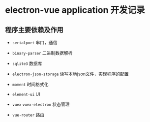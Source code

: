 # electron-vue application 开发记录

## 程序主要依赖及作用

- `serialport` 串口，通信

- `binary-parser` 二进制数据解析

- `sqlite3` 数据库

- `electron-json-storage` 读写本地json文件，实现程序的配置

- `moment` 时间格式化

- `element-ui` UI

- `vuex` `vuex-electron` 状态管理

- `vue-router` 路由